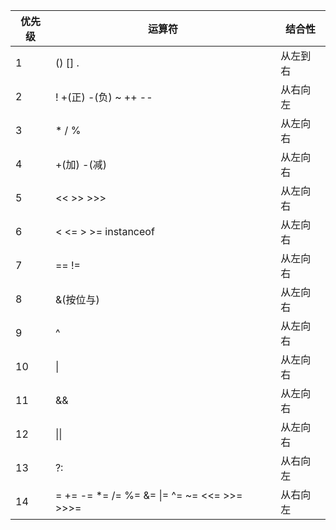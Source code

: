 | 优先级 | 运算符                                         | 结合性   |
| ------ | ---------------------------------------------- | -------- |
| 1      | () [] .                                        | 从左到右 |
| 2      | ! +(正)  -(负) ~ ++ --                         | 从右向左 |
| 3      | * / %                                          | 从左向右 |
| 4      | +(加) -(减)                                    | 从左向右 |
| 5      | << >> >>>                                      | 从左向右 |
| 6      | < <= > >= instanceof                           | 从左向右 |
| 7      | ==   !=                                        | 从左向右 |
| 8      | &(按位与)                                      | 从左向右 |
| 9      | ^                                              | 从左向右 |
| 10     | \|                                             | 从左向右 |
| 11     | &&                                             | 从左向右 |
| 12     | \|\|                                           | 从左向右 |
| 13     | ?:                                             | 从右向左 |
| 14     | = += -= *= /= %= &= \|= ^=  ~=  <<= >>=   >>>= | 从右向左 |

 